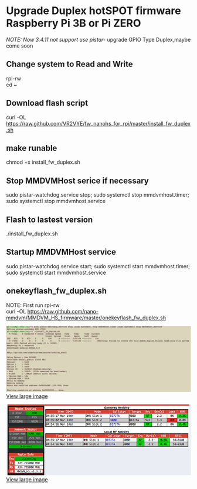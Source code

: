 # Upgrade Duplex hotSPOT firmware Raspberry Pi 3B or Pi ZERO   
*NOTE: Now 3.4.11 not support use pistar-* upgrade GPIO Type Duplex,maybe come soon

## Change system to Read and Write  
rpi-rw   
cd ~   

## Download flash script  
curl -OL https://raw.github.com/VR2VYE/fw_nanohs_for_rpi/master/install_fw_duplex.sh  

## make runable   
chmod +x install_fw_duplex.sh     

## Stop MMDVMHost serice if necessary  
sudo pistar-watchdog.service stop; sudo systemctl stop mmdvmhost.timer; sudo systemctl stop mmdvmhost.service  

## Flash to lastest version  
./install_fw_duplex.sh  

## Startup MMDVMHost service   
sudo pistar-watchdog.service start; sudo systemctl start mmdvmhost.timer; sudo systemctl start mmdvmhost.service    

## onekeyflash_fw_duplex.sh  
NOTE: First run rpi-rw   
curl -OL https://raw.github.com/nano-mmdvm/MMDVM_HS_firmware/master/onekeyflash_fw_duplex.sh  


![Image loading](/nano_duplex_cmd.png)   
[View large image](https://github.com/nano-mmdvm/MMDVM_HS_firmware/raw/master/images/nano_duplex_cmd.png)  

![Image loading](/nano_duplex_ui.png)      
[View large image](https://github.com/nano-mmdvm/MMDVM_HS_firmware/raw/master/images/nano_duplex_ui.png)   